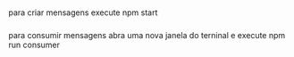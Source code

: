 #####
para criar mensagens 
execute npm start
#####
para consumir mensagens
abra uma nova janela do terninal e execute npm run consumer

